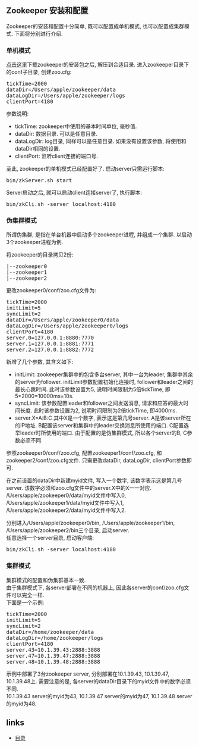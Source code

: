 Zookeeper  安装和配置
----

Zookeeper的安装和配置十分简单, 既可以配置成单机模式, 也可以配置成集群模式.
下面将分别进行介绍.

### 单机模式
[点击这里](http://zookeeper.apache.org/releases.html)下载zookeeper的安装包之后, 解压到合适目录.
进入zookeeper目录下的conf子目录, 创建zoo.cfg:
<pre class="properties" name="code">
tickTime=2000  
dataDir=/Users/apple/zookeeper/data  
dataLogDir=/Users/apple/zookeeper/logs  
clientPort=4180
</pre>
参数说明:
+ tickTime: zookeeper中使用的基本时间单位, 毫秒值.  
+ dataDir: 数据目录. 可以是任意目录.  
+ dataLogDir: log目录, 同样可以是任意目录. 如果没有设置该参数, 将使用和dataDir相同的设置.  
+ clientPort: 监听client连接的端口号.

至此, zookeeper的单机模式已经配置好了. 启动server只需运行脚本:
<pre class="bash" name="code">
bin/zkServer.sh start
</pre>
Server启动之后, 就可以启动client连接server了, 执行脚本:
<pre class="bash" name="code">
bin/zkCli.sh -server localhost:4180
</pre>

### 伪集群模式
所谓伪集群, 是指在单台机器中启动多个zookeeper进程, 并组成一个集群. 以启动3个zookeeper进程为例.

将zookeeper的目录拷贝2份:
<pre class="properties" name="code">
|--zookeeper0
|--zookeeper1
|--zookeeper2
</pre>

更改zookeeper0/conf/zoo.cfg文件为:
<pre class="properties" name="code">
tickTime=2000  
initLimit=5  
syncLimit=2  
dataDir=/Users/apple/zookeeper0/data  
dataLogDir=/Users/apple/zookeeper0/logs  
clientPort=4180
server.0=127.0.0.1:8880:7770  
server.1=127.0.0.1:8881:7771  
server.2=127.0.0.1:8882:7772
</pre>
新增了几个参数, 其含义如下:
+ initLimit: zookeeper集群中的包含多台server, 其中一台为leader, 集群中其余的server为follower. initLimit参数配置初始化连接时, follower和leader之间的最长心跳时间. 此时该参数设置为5, 说明时间限制为5倍tickTime, 即5*2000=10000ms=10s.
+ syncLimit: 该参数配置leader和follower之间发送消息, 请求和应答的最大时间长度. 此时该参数设置为2, 说明时间限制为2倍tickTime, 即4000ms.
+ server.X=A:B:C 其中X是一个数字, 表示这是第几号server. A是该server所在的IP地址. B配置该server和集群中的leader交换消息所使用的端口. C配置选举leader时所使用的端口. 由于配置的是伪集群模式, 所以各个server的B, C参数必须不同.

参照zookeeper0/conf/zoo.cfg, 配置zookeeper1/conf/zoo.cfg, 和zookeeper2/conf/zoo.cfg文件. 只需更改dataDir, dataLogDir, clientPort参数即可.

在之前设置的dataDir中新建myid文件, 写入一个数字, 该数字表示这是第几号server. 该数字必须和zoo.cfg文件中的server.X中的X一一对应.  
/Users/apple/zookeeper0/data/myid文件中写入0, /Users/apple/zookeeper1/data/myid文件中写入1, /Users/apple/zookeeper2/data/myid文件中写入2.

分别进入/Users/apple/zookeeper0/bin, /Users/apple/zookeeper1/bin, /Users/apple/zookeeper2/bin三个目录, 启动server.  
任意选择一个server目录, 启动客户端:
<pre class="bash" name="code">
bin/zkCli.sh -server localhost:4180
</pre>

### 集群模式
集群模式的配置和伪集群基本一致.  
由于集群模式下, 各server部署在不同的机器上, 因此各server的conf/zoo.cfg文件可以完全一样.  
下面是一个示例:
<pre class="properties" name="code">
tickTime=2000  
initLimit=5  
syncLimit=2  
dataDir=/home/zookeeper/data  
dataLogDir=/home/zookeeper/logs  
clientPort=4180
server.43=10.1.39.43:2888:3888
server.47=10.1.39.47:2888:3888  
server.48=10.1.39.48:2888:3888
</pre>
示例中部署了3台zookeeper server, 分别部署在10.1.39.43, 10.1.39.47, 10.1.39.48上.
需要注意的是, 各server的dataDir目录下的myid文件中的数字必须不同.  
10.1.39.43 server的myid为43, 10.1.39.47 server的myid为47, 10.1.39.48 server的myid为48.


links
-----
+ [目录](../golang)
